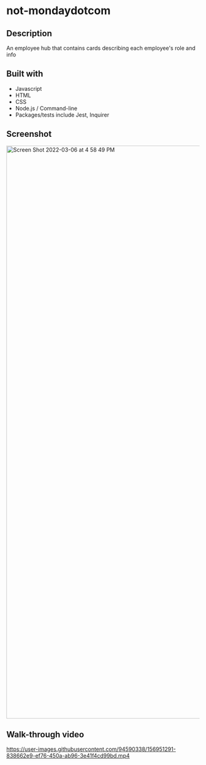 # not-mondaydotcom

## Description
An employee hub that contains cards describing each employee's role and info

## Built with
* Javascript
* HTML
* CSS
* Node.js / Command-line
* Packages/tests include Jest, Inquirer

## Screenshot 
<img width="1493" alt="Screen Shot 2022-03-06 at 4 58 49 PM" src="https://user-images.githubusercontent.com/94590338/156951036-17cc9e66-1289-41b3-955b-ddf3f05e35da.png">

## Walk-through video
https://user-images.githubusercontent.com/94590338/156951291-838662e9-ef76-450a-ab96-3e41f4cd99bd.mp4

